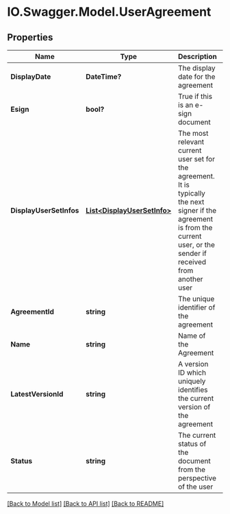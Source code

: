 # IO.Swagger.Model.UserAgreement
## Properties

Name | Type | Description | Notes
------------ | ------------- | ------------- | -------------
**DisplayDate** | **DateTime?** | The display date for the agreement | [optional] 
**Esign** | **bool?** | True if this is an e-sign document | [optional] 
**DisplayUserSetInfos** | [**List&lt;DisplayUserSetInfo&gt;**](DisplayUserSetInfo.md) | The most relevant current user set for the agreement. It is typically the next signer if the agreement is from the current user, or the sender if received from another user | [optional] 
**AgreementId** | **string** | The unique identifier of the agreement | [optional] 
**Name** | **string** | Name of the Agreement | [optional] 
**LatestVersionId** | **string** | A version ID which uniquely identifies the current version of the agreement | [optional] 
**Status** | **string** | The current status of the document from the perspective of the user | [optional] 

[[Back to Model list]](../README.md#documentation-for-models) [[Back to API list]](../README.md#documentation-for-api-endpoints) [[Back to README]](../README.md)

